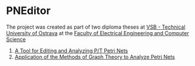 # PNEditor
The project was created as part of two diploma theses at [VSB - Technical University of Ostrava](https://www.vsb.cz/en) at the [Faculty of Electrical Engineering and Computer Science](https://www.fei.vsb.cz/en/)

 1. [A Tool for Editing and Analyzing P/T Petri Nets](https://dspace.vsb.cz/handle/10084/115902)
 2. [Application of the Methods of Graph Theory to Analyze Petri Nets](https://dspace.vsb.cz/handle/10084/119133)
